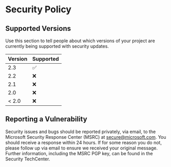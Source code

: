 # Security Policy

## Supported Versions

Use this section to tell people about which versions of your project are
currently being supported with security updates.

| Version | Supported          |
| ------- | ------------------ |
| 2.3   | ✅ |
| 2.2   | :x: |
| 2.1   | :x: |
| 2.0   | :x:                |
| < 2.0   | :x:                |

## Reporting a Vulnerability

Security issues and bugs should be reported privately, via email, to the Microsoft Security Response Center (MSRC) at secure@microsoft.com. You should receive a response within 24 hours. If for some reason you do not, please follow up via email to ensure we received your original message. Further information, including the MSRC PGP key, can be found in the Security TechCenter.
